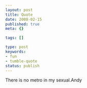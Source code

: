 ```yaml
---
layout: post
title: Quote
date: 2008-02-15
published: true
meta: {}

tags: []

type: post
keywords:
- fun
- tumble-quote
status: publish
---
```

<!-- blockquote  -->There is no metro in my sexual.<!-- endblockquote  -->Andy
